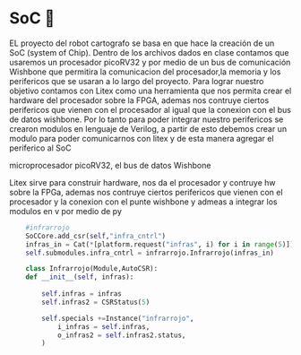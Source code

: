 # SoC :robot:
EL proyecto del robot cartografo se basa en que hace la creación de un SoC (system of Chip). Dentro de los archivos dados en clase contamos que usaremos un procesador picoRV32 y por medio de un bus de comunicación Wishbone que permitira la comunicacion del procesador,la memoria y los perifericos que se usaran a lo largo del proyecto. Para lograr nuestro objetivo contamos con Litex como una herramienta que nos permita crear el hardware del procesador sobre la FPGA, ademas nos contruye ciertos perifericos que vienen con el procesador al igual que la conexion con el bus de datos wishbone. Por lo tanto para poder integrar nuestro perifericos se crearon modulos en lenguaje de Verilog, a partir de esto debemos crear un modulo para poder comunicarnos con litex y de esta manera agregar el periferico al SoC 



microprocesador picoRV32, el bus de datos Wishbone


Litex sirve para construir hardware, nos da el procesador y contruye hw sobre la FPGa, ademas nos contruye ciertos perifericos que vienen con el procesador y la conexion con el punte wishbone y admeas a integrar los modulos en v por medio de py


```python
    #infrarrojo
    SoCCore.add_csr(self,"infra_cntrl")
    infras_in = Cat(*[platform.request("infras", i) for i in range(5)])
    self.submodules.infra_cntrl = infrarrojo.Infrarrojo(infras_in)
```    
    
```python
    class Infrarrojo(Module,AutoCSR):
    def __init__(self, infras):
     
        self.infras = infras
        self.infras2 = CSRStatus(5)

        self.specials +=Instance("infrarrojo",
            i_infras = self.infras,
            o_infras2 = self.infras2.status,
        )
 ```
